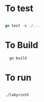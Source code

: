 # To test

```go

go test -v ./...  
```

# To Build

```bash
  go build
```

# To run
```

./labyrinth
  
```